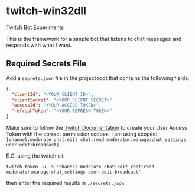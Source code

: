 # twitch-win32dll
Twitch Bot Experiments

This is the framework for a simple bot that listens to chat messages and responds with what I want.

## Required Secrets File

Add a `secrets.json` file in the project root that contains the following fields:

```json
{
  "clientId": "<YOUR CLIENT ID>",
  "clientSecret": "<YOUR CLIENT SECRET>",
  "accessId": "<YOUR ACCESS TOKEN>",
  "refreshToken": "<YOUR REFRESH TOKEN>"
}
```

Make sure to follow the [Twitch Documentation](https://dev.twitch.tv/docs/cli/token-command/) to create your User Access Token with the correct permission scopes. I am using scopes: `[channel:moderate chat:edit chat:read moderator:manage:chat_settings user:edit:broadcast]`

E.G. using the twitch cli:

`twitch token -u -s 'channel:moderate chat:edit chat:read moderator:manage:chat_settings user:edit:broadcast'`

then enter the required results in `./secrets.json`